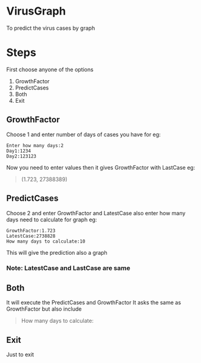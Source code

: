 # VirusGraph
To predict the virus cases by graph

# Steps
First choose anyone of the options
1. GrowthFactor
2. PredictCases
3. Both
4. Exit

## GrowthFactor
Choose 1 and enter number of days of cases
you have for eg:
```
Enter how many days:2
Day1:1234
Day2:123123
```
Now you need to enter values then it gives
GrowthFactor with LastCase eg:
> (1.723, 27388389)

## PredictCases
Choose 2 and enter GrowthFactor and LatestCase
also enter how many days need to calculate for graph
eg:
```
GrowthFactor:1.723
LatestCase:2738828
How many days to calculate:10
```
This will give the prediction also a graph
### Note: LatestCase and LastCase are same

## Both
It will execute the PredictCases and GrowthFactor
It asks the same as GrowthFactor but also include
>How many days to calculate:

## Exit
Just to exit
